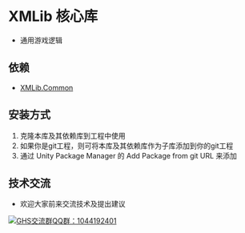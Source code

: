 # XMLib 核心库

- 通用游戏逻辑

## 依赖

- [XMLib.Common](https://github.com/PxGame/XMLib.Common)

## 安装方式

 1. 克隆本库及其依赖库到工程中使用
 2. 如果你是git工程，则可将本库及其依赖库作为子库添加到你的git工程
 3. 通过 Unity Package Manager 的 Add Package from git URL 来添加

## 技术交流

- 欢迎大家前来交流技术及提出建议

<a target="_blank" href="https://qm.qq.com/cgi-bin/qm/qr?k=ddtfWymCeKb7s1SqWXN3kw9HLF_RwP2B&jump_from=webapi"><img border="0" src="https://pub.idqqimg.com/wpa/images/group.png" alt="GHS交流群" title="GHS交流群">QQ群：1044192401</a>